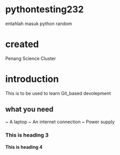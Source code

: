 # pythontesting232
entahlah masuk python random

# created
Penang Science Cluster

# introduction

This is to be used to learn Git_based devolepment

## what you need

~ A laptop
~ An internet connection
~ Power supply

### This is heading 3

#### This is heading 4
